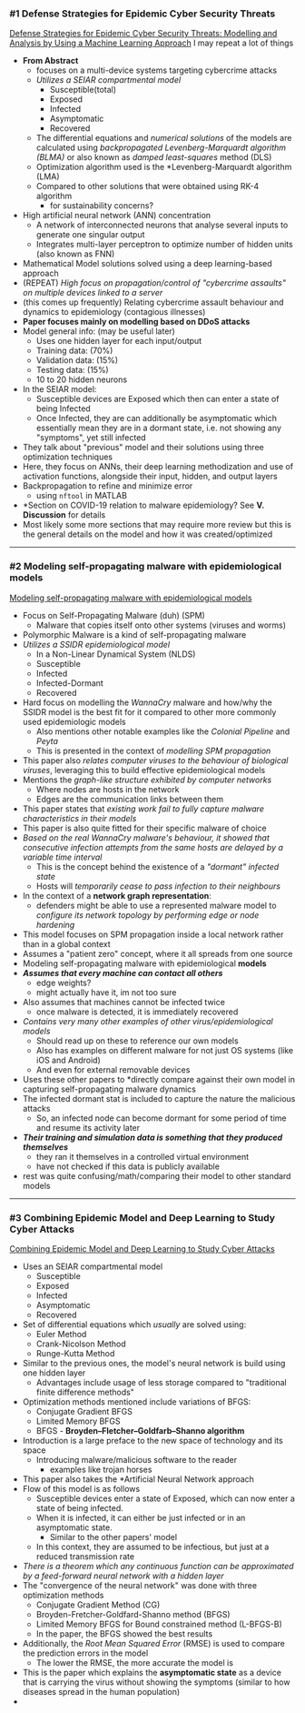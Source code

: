 ### #1 Defense Strategies for Epidemic Cyber Security Threats
[Defense Strategies for Epidemic Cyber Security Threats: Modelling and Analysis by Using a Machine Learning Approach](https://ieeexplore.ieee.org/document/10380585)
I may repeat a lot of things
- **From Abstract**
	- focuses on a multi-device systems targeting cybercrime attacks
	- *Utilizes a SEIAR compartmental model*
		- Susceptible(total)
		- Exposed
		- Infected
		- Asymptomatic
		- Recovered
	- The differential equations and *numerical solutions* of the models are calculated using *backpropagated Levenberg-Marquardt algorithm (BLMA)* or also known as *damped least-squares* method (DLS)
	- Optimization algorithm used is the *Levenberg-Marquardt algorithm (LMA)
	- Compared to other solutions that were obtained using RK-4 algorithm
		- for sustainability concerns?
- High artificial neural network (ANN) concentration
	- A network of interconnected neurons that analyse several inputs to generate one singular output
	- Integrates multi-layer perceptron to optimize number of hidden units (also known as FNN)
- Mathematical Model solutions solved using a deep learning-based approach
- (REPEAT) *High focus on propagation/control of "cybercrime assaults" on multiple devices linked to a server*
- (this comes up frequently) Relating cybercrime assault behaviour and dynamics to epidemiology (contagious illnesses)
- **Paper focuses mainly on modelling based on DDoS attacks**
- Model general info: (may be useful later)
	- Uses one hidden layer for each input/output
	- Training data:   (70%)
	- Validation data: (15%)
	- Testing data:    (15%)
	- 10 to 20 hidden neurons
- In the SEIAR model:
	- Susceptible devices are Exposed which then can enter a state of being Infected
	- Once Infected, they are can additionally be asymptomatic which essentially mean they are in a dormant state, i.e. not showing any "symptoms", yet still infected
- They talk about "previous" model and their solutions using three optimization techniques
- Here, they focus on ANNs, their deep learning methodization and use of activation functions, alongside their input, hidden, and output layers
- Backpropagation to refine and minimize error
	- using `nftool` in MATLAB
- *Section on COVID-19 relation to malware epidemiology? See **V. Discussion** for details
- Most likely some more sections that may require more review but this is the general details on the model and how it was created/optimized
---
### #2 Modeling self-propagating malware with epidemiological models
[Modeling self-propagating malware with epidemiological models](https://appliednetsci.springeropen.com/articles/10.1007/s41109-023-00578-z)
- Focus on Self-Propagating Malware (duh) (SPM)
	- Malware that copies itself onto other systems (viruses and worms)
- Polymorphic Malware is a kind of self-propagating malware
- *Utilizes a SSIDR epidemiological model*
	- In a Non-Linear Dynamical System (NLDS)
	- Susceptible
	- Infected
	- Infected-Dormant
	- Recovered
- Hard focus on modelling the *WannaCry* malware and how/why the SSIDR model is the best fit for it compared to other more commonly used epidemiologic models
	- Also mentions other notable examples like the *Colonial Pipeline* and *Peyta*
	- This is presented in the context of *modelling SPM propagation*
- This paper also *relates computer viruses to the behaviour of biological viruses*, leveraging this to build effective epidemiological models
- Mentions the *graph-like structure exhibited by computer networks*
	- Where nodes are hosts in the network
	- Edges are the communication links between them
- This paper states that *existing work fail to fully capture malware characteristics in their models*
- This paper is also quite fitted for their specific malware of choice
- *Based on the real WannaCry malware's behaviour, it showed that consecutive infection attempts from the same hosts are delayed by a variable time interval*
	- This is the concept behind the existence of a *"dormant" infected state*
	- Hosts will *temporarily cease to pass infection to their neighbours*
- In the context of a **network graph representation**:
	- defenders might be able to use a represented malware model to *configure its network topology by performing edge or node hardening*
- This model focuses on SPM propagation inside a local network rather than in a global context
- Assumes a "patient zero" concept, where it all spreads from one source
- Modeling self-propagating malware with epidemiological **models**
- ***Assumes that every machine can contact all others***
	- edge weights?
	- might actually have it, im not too sure
- Also assumes that machines cannot be infected twice
	- once malware is detected, it is immediately recovered
- *Contains very many other examples of other virus/epidemiological models*
	- Should read up on these to reference our own models
	- Also has examples on different malware for not just OS systems (like iOS and Android)
	- And even for external removable devices
- Uses these other papers to *directly compare against their own model in capturing self-propagating malware dynamics
- The infected dormant stat is included to capture the nature the malicious attacks
	- So, an infected node can become dormant for some period of time and resume its activity later
- ***Their training and simulation data is something that they produced themselves***
	- they ran it themselves in a controlled virtual environment
	- have not checked if this data is publicly available 
- rest was quite confusing/math/comparing their model to other standard models
---
### #3 Combining Epidemic Model and Deep Learning to Study Cyber Attacks
[Combining Epidemic Model and Deep Learning to Study Cyber Attacks](https://ieeexplore.ieee.org/document/9447497)
- Uses an SEIAR compartmental model
	- Susceptible
	- Exposed
	- Infected
	- Asymptomatic
	- Recovered
- Set of differential equations which *usually* are solved using:
	- Euler Method
	- Crank-Nicolson Method
	- Runge-Kutta Method
- Similar to the previous ones, the model's neural network is build using one hidden layer
	- Advantages include usage of less storage compared to "traditional finite difference methods"
- Optimization methods mentioned include variations of BFGS:
	- Conjugate Gradient BFGS
	- Limited Memory BFGS
	- BFGS - **Broyden–Fletcher–Goldfarb–Shanno algorithm**
- Introduction is a large preface to the new space of technology and its space
	- Introducing malware/malicious software to the reader
		- examples like trojan horses
- This paper also takes the *Artificial Neural Network approach
- Flow of this model is as follows
	- Susceptible devices enter a state of Exposed, which can now enter a state of being infected.
	- When it is infected, it can either be just infected or in an asymptomatic state.
		- Similar to the other papers' model
	- In this context, they are assumed to be infectious, but just at a reduced transmission rate
- *There is a theorem which any continuous function can be approximated by a feed-forward neural network with a hidden layer*
- The "convergence of the neural network" was done with three optimization methods
	- Conjugate Gradient Method                        (CG)
	- Broyden-Fretcher-Goldfard-Shanno method          (BFGS)
	- Limited Memory BFGS for Bound constrained method (L-BFGS-B)
	- In the paper, the BFGS showed the best results
- Additionally, the *Root Mean Squared Error* (RMSE) is used to compare the prediction errors in the model
	- The lower the RMSE, the more accurate the model is
- This is the paper which explains the **asymptomatic state** as a device that is carrying the virus without showing the symptoms (similar to how diseases spread in the human population)
- 